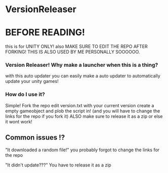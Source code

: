 # VersionReleaser

# BEFORE READING!

this is for UNITY ONLY! also MAKE SURE TO EDIT THE REPO AFTER FORKING! THIS IS ALSO USED BY ME PERSONALLY SOOOOOO.












### Version Releaser! Why make a launcher when this is a thing?

with this auto updater you can easily make a auto updater to automatically update your unity games!

### How do I use it?

Simple! Fork the repo edit version.txt with your current version create a empty gameobject and plob the script in! (and you will have to change the links for the repo if you fork it) ALSO make sure to release it as a zip or else it wont work!



## Common issues ⁉️

"It downloaded a random file!" you probably forgot to change the links for the repo

"It didn't update???" You have to release it as a zip

